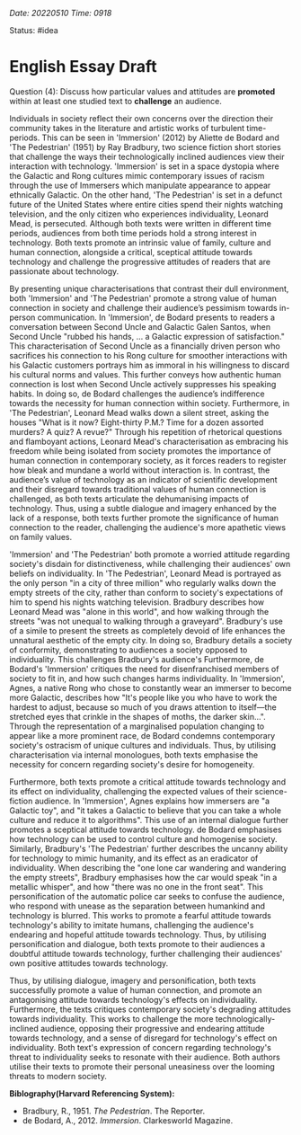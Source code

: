 *Date: 20220510 Time: 0918*

Status: #idea 

# English Essay Draft

Question (4): Discuss how particular values and attitudes are **promoted** within at least one studied text to **challenge** an audience.

Individuals in society reflect their own concerns over the direction their community takes in the literature and artistic works of turbulent time-periods. This can be seen in 'Immersion' (2012) by Aliette de Bodard and 'The Pedestrian' (1951) by Ray Bradbury, two science fiction short stories that challenge the ways their technologically inclined audiences view their interaction with technology. 'Immersion' is set in a space dystopia where the Galactic and Rong cultures mimic contemporary issues of racism through the use of Immersers which manipulate appearance to appear ethnically Galactic. On the other hand, 'The Pedestrian' is set in a defunct future of the United States where entire cities spend their nights watching television, and the only citizen who experiences individuality, Leonard Mead, is persecuted. Although both texts were written in different time periods, audiences from both time periods hold a strong interest in technology. Both texts promote an intrinsic value of family, culture and human connection, alongside a critical, sceptical attitude towards technology and challenge the progressive attitudes of readers that are passionate about technology.

By presenting unique characterisations that contrast their dull environment, both 'Immersion' and 'The Pedestrian' promote a strong value of human connection in society and challenge their audience’s pessimism towards in-person communication. In 'Immersion', de Bodard presents to readers a conversation between Second Uncle and Galactic Galen Santos, when Second Uncle "rubbed his hands, … a Galactic expression of satisfaction." This characterisation of Second Uncle as a financially driven person who sacrifices his connection to his Rong culture for smoother interactions with his Galactic customers portrays him as immoral in his willingness to discard his cultural norms and values. This further conveys how authentic human connection is lost when Second Uncle actively suppresses his speaking habits. In doing so, de Bodard challenges the audience’s indifference towards the necessity for human connection within society. Furthermore, in 'The Pedestrian', Leonard Mead walks down a silent street, asking the houses "What is it now? Eight-thirty P.M.? Time for a dozen assorted murders? A quiz? A revue?" Through his repetition of rhetorical questions and flamboyant actions, Leonard Mead's characterisation as embracing his freedom while being isolated from society promotes the importance of human connection in contemporary society, as it forces readers to register how bleak and mundane a world without interaction is. In contrast, the audience’s value of technology as an indicator of scientific development and their disregard towards traditional values of human connection is challenged, as both texts articulate the dehumanising impacts of technology. Thus, using a subtle dialogue and imagery enhanced by the lack of a response, both texts further promote the significance of human connection to the reader, challenging the audience's more apathetic views on family values.

'Immersion' and 'The Pedestrian' both promote a worried attitude regarding society's disdain for distinctiveness, while challenging their audiences' own beliefs on individuality. In 'The Pedestrian', Leonard Mead is portrayed as the only person "in a city of three million" who regularly walks down the empty streets of the city, rather than conform to society's expectations of him to spend his nights watching television. Bradbury describes how Leonard Mead was "alone in this world", and how walking through the streets "was not unequal to walking through a graveyard". Bradbury's use of a simile to present the streets as completely devoid of life enhances the unnatural aesthetic of the empty city. In doing so, Bradbury details a society of conformity, demonstrating to audiences a society opposed to individuality. This challenges Bradbury's audience's  Furthermore, de Bodard's 'Immersion' critiques the need for disenfranchised members of society to fit in, and how such changes harms individuality. In 'Immersion', Agnes, a native Rong who chose to constantly wear an immerser to become more Galactic, describes how "It's people like you who have to work the hardest to adjust, because so much of you draws attention to itself—the stretched eyes that crinkle in the shapes of moths, the darker skin...". Through the representation of a marginalised population changing to appear like a more prominent race, de Bodard condemns contemporary society's ostracism of unique cultures and individuals. Thus, by utilising characterisation via internal monologues, both texts emphasise the necessity for concern regarding society's desire for homogeneity.

Furthermore, both texts promote a critical attitude towards technology and its effect on individuality, challenging the expected values of their science-fiction audience. In 'Immersion', Agnes explains how immersers are "a Galactic toy", and "it takes a Galactic to believe that you can take a whole culture and reduce it to algorithms". This use of an internal dialogue further promotes a sceptical attitude towards technology. de Bodard emphasises how technology can be used to control culture and homogenise society. Similarly, Bradbury's 'The Pedestrian' further describes the uncanny ability for technology to mimic humanity, and its effect as an eradicator of individuality. When describing the "one lone car wandering and wandering the empty streets", Bradbury emphasises how the car would speak "in a metallic whisper", and how "there was no one in the front seat". This personification of the automatic police car seeks to confuse the audience, who respond with unease as the separation between humankind and technology is blurred. This works to promote a fearful attitude towards technology's ability to imitate humans, challenging the audience's endearing and hopeful attitude towards technology. Thus, by utilising personification and dialogue, both texts promote to their audiences a doubtful attitude towards technology, further challenging their audiences' own positive attitudes towards technology.

Thus, by utilising dialogue, imagery and personification, both texts successfully promote a value of human connection, and promote an antagonising attitude towards technology's effects on individuality. Furthermore, the texts critiques contemporary society's degrading attitudes towards individuality. This works to challenge the more technologically-inclined audience, opposing their progressive and endearing attitude towards technology, and a sense of disregard for technology's effect on individuality. Both text's expression of concern regarding technology's threat to individuality seeks to resonate with their audience. Both authors utilise their texts to promote their personal uneasiness over the looming threats to modern society.

**Biblography(Harvard Referencing System):**
- Bradbury, R., 1951. _The Pedestrian_. The Reporter.
- de Bodard, A., 2012. _Immersion_. Clarkesworld Magazine.